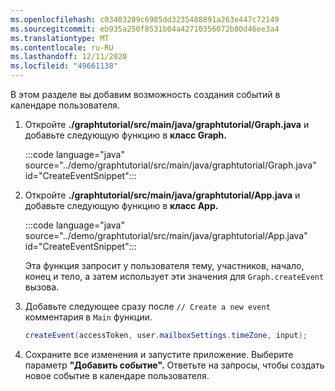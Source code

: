 ```yaml
---
ms.openlocfilehash: c03403209c6985dd3235488891a263e447c72149
ms.sourcegitcommit: eb935a250f8531b04a42710356072b80d46ee3a4
ms.translationtype: MT
ms.contentlocale: ru-RU
ms.lasthandoff: 12/11/2020
ms.locfileid: "49661138"
---
```

<!-- markdownlint-disable MD002 MD041 -->

В этом разделе вы добавим возможность создания событий в календаре пользователя.

1. Откройте **./graphtutorial/src/main/java/graphtutorial/Graph.java** и добавьте следующую функцию в **класс Graph.**

    :::code language="java" source="../demo/graphtutorial/src/main/java/graphtutorial/Graph.java" id="CreateEventSnippet":::

1. Откройте **./graphtutorial/src/main/java/graphtutorial/App.java** и добавьте следующую функцию в **класс App.**

    :::code language="java" source="../demo/graphtutorial/src/main/java/graphtutorial/App.java" id="CreateEventSnippet":::

    Эта функция запросит у пользователя тему, участников, начало, конец и тело, а затем использует эти значения для `Graph.createEvent` вызова.

1. Добавьте следующее сразу после `// Create a new event` комментария в `Main` функции.

    ```java
    createEvent(accessToken, user.mailboxSettings.timeZone, input);
    ```

1. Сохраните все изменения и запустите приложение. Выберите параметр **"Добавить событие".** Ответьте на запросы, чтобы создать новое событие в календаре пользователя.
